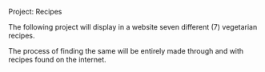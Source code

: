 Project: Recipes

The following project will display in a website seven different (7) vegetarian recipes.

The process of finding the same will be entirely made through and with recipes found on the internet.

